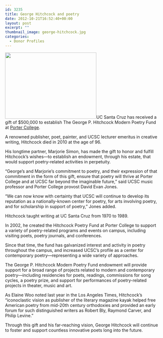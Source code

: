 ```yaml
---
id: 3235
title: George Hitchcock and poetry
date: 2012-10-21T16:52:40+00:00
layout: post
excerpt: ""
thumbnail_image: george-hitchcock.jpg
categories:
  - Donor Profiles
---
```

<img class="alignright size-medium wp-image-3236" src="https://giving.ucsc.edu/wp-content/uploads/2017/09/george-hitchcock-300x218.jpg" alt="" width="300" height="218" srcset="https://ucsc-giving.lndo.site/wp-content/uploads/2017/09/george-hitchcock-300x218.jpg 300w, https://ucsc-giving.lndo.site/wp-content/uploads/2017/09/george-hitchcock.jpg 680w" sizes="(max-width: 300px) 100vw, 300px" />UC Santa Cruz has received a gift of $500,000 to establish The George P. Hitchcock Modern Poetry Fund at [Porter College](https://porter.ucsc.edu/).

A renowned publisher, poet, painter, and UCSC lecturer emeritus in creative writing, Hitchcock died in 2010 at the age of 96.

His longtime partner, Marjorie Simon, has made the gift to honor and fulfill Hitchcock&#8217;s wishes—to establish an endowment, through his estate, that would support poetry-related activities in perpetuity.

&#8220;George&#8217;s and Marjorie&#8217;s commitment to poetry, and their expression of that commitment in the form of this gift, ensure that poetry will thrive at Porter College and at UCSC far beyond the imaginable future,&#8221; said UCSC music professor and Porter College provost David Evan Jones.

&#8220;We can now know with certainty that UCSC will continue to develop its reputation as a nationally-known center for poetry, for arts involving poetry, and for scholarship in support of poetry,&#8221; Jones added.

Hitchcock taught writing at UC Santa Cruz from 1970 to 1989.

In 2002, he created the Hitchcock Poetry Fund at Porter College to support a variety of poetry-related programs and events on campus, including visiting poets, poetry journals, and conferences.

Since that time, the fund has galvanized interest and activity in poetry throughout the campus, and increased UCSC&#8217;s profile as a center for contemporary poetry—representing a wide variety of approaches.

The George P. Hitchcock Modern Poetry Fund endowment will provide support for a broad range of projects related to modern and contemporary poetry—including residencies for poets, readings, commissions for song cycles, a poetry prize, and support for performances of poetry-related projects in theater, music and art.

As Elaine Woo noted last year in the Los Angeles Times, Hitchcock&#8217;s &#8220;iconoclastic vision as publisher of the literary magazine kayak helped free American poetry from mid-20th century orthodoxies and provided an early forum for such distinguished writers as Robert Bly, Raymond Carver, and Philip Levine.&#8221;

Through this gift and his far-reaching vision, George Hitchcock will continue to foster and support countless innovative poets long into the future.
